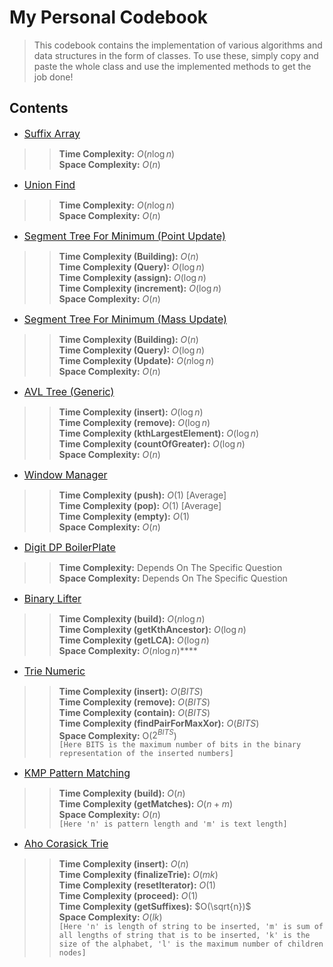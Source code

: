 # My Personal Codebook
> This codebook contains the implementation of various algorithms and data structures in the form of classes. To use these, simply copy and paste the whole class and use the implemented methods to get the job done!

## Contents

- <font size="3"> [Suffix Array](Suffix_Array.txt) </font>
>> **Time Complexity:** $O(n\log{n})$<br />
>> **Space Complexity:** $O(n)$

- <font size="3"> [Union Find](Union_Find.txt) </font>
>> **Time Complexity:** $O(n\log{n})$<br />
>> **Space Complexity:**  $O(n)$

- <font size="3">[Segment Tree For Minimum (Point Update)](Segment_Tree_Point.txt) </font>
>> **Time Complexity (Building):**  $O(n)$ <br />
>> **Time Complexity (Query):** $O(\log{n})$ <br />
>> **Time Complexity (assign):** $O(\log{n})$ <br />
>> **Time Complexity (increment):** $O(\log{n})$ <br />
>> **Space Complexity:**  $O(n)$

- <font size="3">[Segment Tree For Minimum (Mass Update)](Segment_Tree_Mass.txt) </font>
>> **Time Complexity (Building):**  $O(n)$ <br />
>> **Time Complexity (Query):** $O(\log{n})$ <br />
>> **Time Complexity (Update):** $O(n\log{n})$ <br />
>> **Space Complexity:**  $O(n)$

- <font size="3">[AVL Tree (Generic)](AVL_Tree.txt) </font>
>> **Time Complexity (insert):** $O(\log{n})$ <br />
>> **Time Complexity (remove):** $O(\log{n})$ <br />
>> **Time Complexity (kthLargestElement):** $O(\log{n})$ <br />
>> **Time Complexity (countOfGreater):** $O(\log{n})$ <br />
>> **Space Complexity:**  $O(n)$

- <font size="3">[Window Manager](Window_Manager.txt) </font>
>> **Time Complexity (push):** $O(1)$ [Average] <br />
>> **Time Complexity (pop):** $O(1)$ [Average] <br />
>> **Time Complexity (empty):** $O(1)$ <br />
>> **Space Complexity:**  $O(n)$

- <font size="3">[Digit DP BoilerPlate](Digit_DP_BoilerPlate.txt) </font>
>> **Time Complexity:** Depends On The Specific Question <br />
>> **Space Complexity:** Depends On The Specific Question

- <font size="3">[Binary Lifter](Binary_Lifter.txt) </font>
>> **Time Complexity (build):** $O(n\log{n})$ <br />
>> **Time Complexity (getKthAncestor):** $O(\log{n})$ <br />
>> **Time Complexity (getLCA):** $O(\log{n})$ <br />
>> **Space Complexity:** $O(n\log{n})$****

- <font size="3">[Trie Numeric](Trie_Numeric.txt) </font>
>> **Time Complexity (insert):** $O(BITS)$ <br />
>> **Time Complexity (remove):** $O(BITS)$ <br />
>> **Time Complexity (contain):** $O(BITS)$ <br />
>> **Time Complexity (findPairForMaxXor):** $O(BITS)$ <br />
>> **Space Complexity:** O($2^{BITS}$) <br />
>> `[Here BITS is the maximum number of bits in the binary representation of the inserted numbers]`

- <font size="3">[KMP Pattern Matching](KMP.txt) </font>
>> **Time Complexity (build):** $O(n)$ <br />
>> **Time Complexity (getMatches):** $O(n + m)$ <br />
>> **Space Complexity:** $O(n)$ <br />
>> `[Here 'n' is pattern length and 'm' is text length]`

- <font size="3">[Aho Corasick Trie](Aho_Corasick_Trie.txt) </font>
>> **Time Complexity (insert):** $O(n)$ <br />
>> **Time Complexity (finalizeTrie):** $O(mk)$ <br />
>> **Time Complexity (resetIterator):** $O(1)$ <br />
>> **Time Complexity (proceed):** $O(1)$ <br />
>> **Time Complexity (getSuffixes):** $O(\sqrt{n})$ <br />
>> **Space Complexity:** $O(lk)$ <br />
>> `[Here 'n' is length of string to be inserted, 'm' is sum of all lengths of string that is to be inserted, 'k' is the size of the alphabet, 'l' is the maximum number of children nodes]`